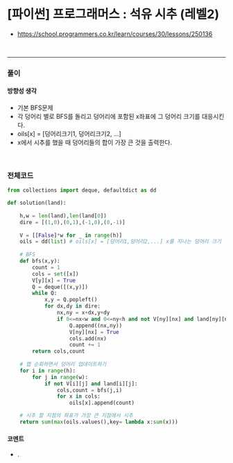 # **\[파이썬\] 프로그래머스 : 석유 시추 (레벨2)**
* https://school.programmers.co.kr/learn/courses/30/lessons/250136
<br>

---
### **풀이**

#### **방향성 생각**
* 기본 BFS문제
* 각 덩어리 별로 BFS를 돌리고 덩어리에 포함된 x좌표에 그 덩어리 크기를 대응시킨다.
* oils[x] = [덩어리크기1, 덩어리크기2, ...]
* x에서 시추를 했을 때 덩어리들의 합이 가장 큰 것을 출력한다.

<br>

### **전체코드**
```python
from collections import deque, defaultdict as dd

def solution(land):
    
    h,w = len(land),len(land[0])
    dire = [(1,0),(0,1),(-1,0),(0,-1)]
    
    V = [[False]*w for _ in range(h)]
    oils = dd(list) # oils[x] = [덩어리1,덩어리2,...] x를 지나는 덩어리 크기
    
    # BFS
    def bfs(x,y):
        count = 1
        cols = set([x])
        V[y][x] = True
        Q = deque([(x,y)])
        while Q:
            x,y = Q.popleft()
            for dx,dy in dire:
                nx,ny = x+dx,y+dy
                if 0<=nx<w and 0<=ny<h and not V[ny][nx] and land[ny][nx]:
                    Q.append((nx,ny))
                    V[ny][nx] = True
                    cols.add(nx)
                    count += 1
        return cols,count
    
    # 맵 순회하면서 덩어리 업데이트하기
    for i in range(h):
        for j in range(w):
            if not V[i][j] and land[i][j]:
                cols,count = bfs(j,i)
                for x in cols:
                    oils[x].append(count)

    # 시추 할 지점의 좌표가 가장 큰 지점에서 시추                    
    return sum(max(oils.values(),key= lambda x:sum(x)))
```

#### **코멘트**

* .
